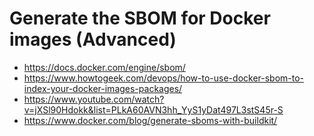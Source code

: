 # Generate the SBOM for Docker images (Advanced)

- https://docs.docker.com/engine/sbom/
- https://www.howtogeek.com/devops/how-to-use-docker-sbom-to-index-your-docker-images-packages/
- https://www.youtube.com/watch?v=jXSl90Hdokk&list=PLkA60AVN3hh_YyS1yDat497L3stS45r-S
- https://www.docker.com/blog/generate-sboms-with-buildkit/
